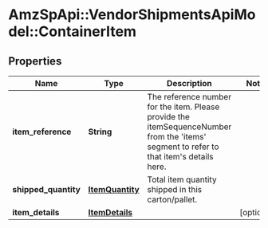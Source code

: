 # AmzSpApi::VendorShipmentsApiModel::ContainerItem

## Properties
Name | Type | Description | Notes
------------ | ------------- | ------------- | -------------
**item_reference** | **String** | The reference number for the item. Please provide the itemSequenceNumber from the &#39;items&#39; segment to refer to that item&#39;s details here. | 
**shipped_quantity** | [**ItemQuantity**](ItemQuantity.md) | Total item quantity shipped in this carton/pallet. | 
**item_details** | [**ItemDetails**](ItemDetails.md) |  | [optional] 


